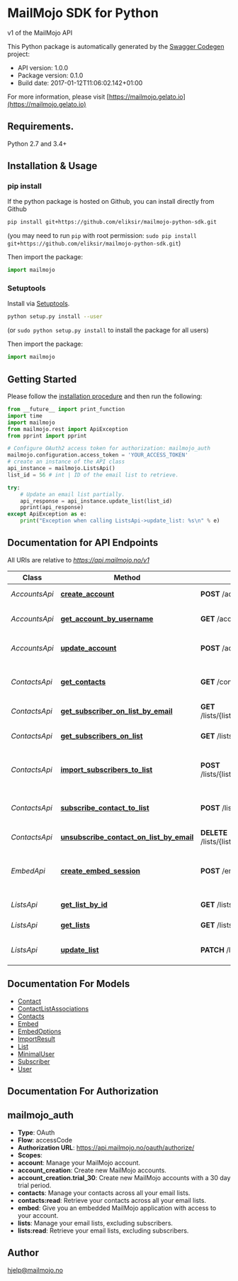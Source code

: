 MailMojo SDK for Python
=======================
v1 of the MailMojo API

This Python package is automatically generated by the [Swagger Codegen](https://github.com/swagger-api/swagger-codegen) project:

- API version: 1.0.0
- Package version: 0.1.0
- Build date: 2017-01-12T11:06:02.142+01:00

For more information, please visit [https://mailmojo.gelato.io](https://mailmojo.gelato.io)

## Requirements.

Python 2.7 and 3.4+

## Installation & Usage
### pip install

If the python package is hosted on Github, you can install directly from Github

```sh
pip install git+https://github.com/eliksir/mailmojo-python-sdk.git
```
(you may need to run `pip` with root permission: `sudo pip install git+https://github.com/eliksir/mailmojo-python-sdk.git`)

Then import the package:
```python
import mailmojo
```

### Setuptools

Install via [Setuptools](http://pypi.python.org/pypi/setuptools).

```sh
python setup.py install --user
```
(or `sudo python setup.py install` to install the package for all users)

Then import the package:
```python
import mailmojo
```

## Getting Started

Please follow the [installation procedure](#installation--usage) and then run the following:

```python
from __future__ import print_function
import time
import mailmojo
from mailmojo.rest import ApiException
from pprint import pprint

# Configure OAuth2 access token for authorization: mailmojo_auth
mailmojo.configuration.access_token = 'YOUR_ACCESS_TOKEN'
# create an instance of the API class
api_instance = mailmojo.ListsApi()
list_id = 56 # int | ID of the email list to retrieve.

try:
    # Update an email list partially.
    api_response = api_instance.update_list(list_id)
    pprint(api_response)
except ApiException as e:
    print("Exception when calling ListsApi->update_list: %s\n" % e)

```

## Documentation for API Endpoints

All URIs are relative to *https://api.mailmojo.no/v1*

Class | Method | HTTP request | Description
------------ | ------------- | ------------- | -------------
*AccountsApi* | [**create_account**](docs/AccountsApi.md#create_account) | **POST** /accounts/ | Create an account.
*AccountsApi* | [**get_account_by_username**](docs/AccountsApi.md#get_account_by_username) | **GET** /accounts/{username}/ | Retrieve account details.
*AccountsApi* | [**update_account**](docs/AccountsApi.md#update_account) | **POST** /accounts/{username}/ | Update account details.
*ContactsApi* | [**get_contacts**](docs/ContactsApi.md#get_contacts) | **GET** /contacts/ | Retrieve all contacts across every list.
*ContactsApi* | [**get_subscriber_on_list_by_email**](docs/ContactsApi.md#get_subscriber_on_list_by_email) | **GET** /lists/{list_id}/subscribers/{email}/ | Retrieve a subscriber.
*ContactsApi* | [**get_subscribers_on_list**](docs/ContactsApi.md#get_subscribers_on_list) | **GET** /lists/{list_id}/subscribers/ | Retrieve subscribers on a list.
*ContactsApi* | [**import_subscribers_to_list**](docs/ContactsApi.md#import_subscribers_to_list) | **POST** /lists/{list_id}/subscribers/import/ | Subscribe contacts to the email list.
*ContactsApi* | [**subscribe_contact_to_list**](docs/ContactsApi.md#subscribe_contact_to_list) | **POST** /lists/{list_id}/subscribers/ | Subscribe a contact to the email list.
*ContactsApi* | [**unsubscribe_contact_on_list_by_email**](docs/ContactsApi.md#unsubscribe_contact_on_list_by_email) | **DELETE** /lists/{list_id}/subscribers/{email}/ | Unsubscribe a contact.
*EmbedApi* | [**create_embed_session**](docs/EmbedApi.md#create_embed_session) | **POST** /embed/ | Create a new embedded application session.
*ListsApi* | [**get_list_by_id**](docs/ListsApi.md#get_list_by_id) | **GET** /lists/{list_id}/ | Retrieve an email list.
*ListsApi* | [**get_lists**](docs/ListsApi.md#get_lists) | **GET** /lists/ | Retrieve all email lists.
*ListsApi* | [**update_list**](docs/ListsApi.md#update_list) | **PATCH** /lists/{list_id}/ | Update an email list partially.


## Documentation For Models

 - [Contact](docs/Contact.md)
 - [ContactListAssociations](docs/ContactListAssociations.md)
 - [Contacts](docs/Contacts.md)
 - [Embed](docs/Embed.md)
 - [EmbedOptions](docs/EmbedOptions.md)
 - [ImportResult](docs/ImportResult.md)
 - [List](docs/List.md)
 - [MinimalUser](docs/MinimalUser.md)
 - [Subscriber](docs/Subscriber.md)
 - [User](docs/User.md)


## Documentation For Authorization


## mailmojo_auth

- **Type**: OAuth
- **Flow**: accessCode
- **Authorization URL**: https://api.mailmojo.no/oauth/authorize/
- **Scopes**: 
 - **account**: Manage your MailMojo account.
 - **account_creation**: Create new MailMojo accounts.
 - **account_creation.trial_30**: Create new MailMojo accounts with a 30 day trial period.
 - **contacts**: Manage your contacts across all your email lists.
 - **contacts:read**: Retrieve your contacts across all your email lists.
 - **embed**: Give you an embedded MailMojo application with access to your account.
 - **lists**: Manage your email lists, excluding subscribers.
 - **lists:read**: Retrieve your email lists, excluding subscribers.


## Author

hjelp@mailmojo.no


